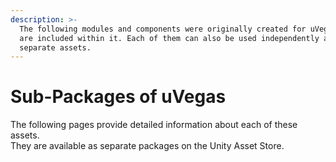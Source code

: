 ```yaml
---
description: >-
  The following modules and components were originally created for uVegas and
  are included within it. Each of them can also be used independently as
  separate assets.
---
```


# Sub-Packages of uVegas

The following pages provide detailed information about each of these assets.\
They are available as separate packages on the Unity Asset Store.
